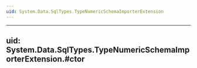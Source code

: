 ```yaml
---
uid: System.Data.SqlTypes.TypeNumericSchemaImporterExtension
---
```


---
uid: System.Data.SqlTypes.TypeNumericSchemaImporterExtension.#ctor
---
